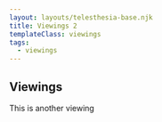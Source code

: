 ```yaml
---
layout: layouts/telesthesia-base.njk
title: Viewings 2
templateClass: viewings
tags:
  - viewings
---
```


## Viewings

This is another viewing